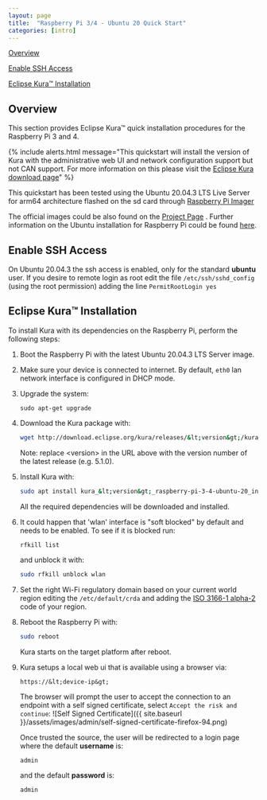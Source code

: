 ```yaml
---
layout: page
title:  "Raspberry Pi 3/4 - Ubuntu 20 Quick Start"
categories: [intro]
---
```


[Overview](#overview)

[Enable SSH Access](#enable-ssh-access)

[Eclipse Kura&trade; Installation](#eclipse-kuratrade-installation)

## Overview

This section provides Eclipse Kura&trade; quick installation procedures for the
Raspberry Pi 3 and 4.

{% include alerts.html message="This quickstart will install the version of Kura with the administrative web UI and network  configuration support but not CAN support. For more information on this please visit the [Eclipse Kura download page](https://www.eclipse.org/kura/downloads.php)" %}

This quickstart has been tested using the Ubuntu 20.04.3 LTS Live Server for arm64 architecture flashed on the sd card through [Raspberry Pi Imager](https://www.raspberrypi.com/software/)

The official images could be also found on the [Project Page](https://ubuntu.com/download/raspberry-pi) . Further information on the Ubuntu installation for Raspberry Pi could be found [here](https://ubuntu.com/tutorials/how-to-install-ubuntu-on-your-raspberry-pi).

## Enable SSH Access

On Ubuntu 20.04.3 the ssh access is enabled, only for the standard **ubuntu** user. If you desire to remote login as root edit the file `/etc/ssh/sshd_config` (using the root permission) adding the line `PermitRootLogin yes`

## Eclipse Kura&trade; Installation

To install Kura with its dependencies on the Raspberry Pi, perform the
following steps:

1. Boot the Raspberry Pi with the latest Ubuntu 20.04.3 LTS Server image.

2. Make sure your device is connected to internet. By default, `eth0` lan network interface is configured in DHCP mode.

3. Upgrade the system:

   ```shsudo apt-get update
   sudo apt-get upgrade
   ```

4. Download the Kura package with:

    ```sh
    wget http://download.eclipse.org/kura/releases/&lt;version&gt;/kura_&lt;version&gt;_raspberry-pi-3-4-ubuntu-20_installer.deb
    ```

    Note: replace \<version\> in the URL above with the version number of the latest release (e.g. 5.1.0).

5. Install Kura with:

    ```sh
    sudo apt install kura_&lt;version&gt;_raspberry-pi-3-4-ubuntu-20_installer.deb
    ```

    All the required dependencies will be downloaded and installed.

6. It could happen that 'wlan' interface is "soft blocked" by default and needs to be enabled. To see if it is blocked run:

    ```sh
    rfkill list
    ```

    and unblock it with:

    ```sh
    sudo rfkill unblock wlan
    ```

7. Set the right Wi-Fi regulatory domain based on your current world region editing the `/etc/default/crda` and adding the [ISO 3166-1 alpha-2](https://it.wikipedia.org/wiki/ISO_3166-1_alpha-2) code of your region.

8. Reboot the Raspberry Pi with:

    ```sh
    sudo reboot
    ```

    Kura starts on the target platform after reboot.

9. Kura setups a local web ui that is available using a browser via:

     ```text
     https://&lt;device-ip&gt;
     ```

     The browser will prompt the user to accept the connection to an endpoint with a self signed certificate, select `Accept the risk and continue`:
     ![Self Signed Certificate]({{ site.baseurl }}/assets/images/admin/self-signed-certificate-firefox-94.png)

     Once trusted the source, the user will be redirected to a login page where the default **username** is:

     ```text
     admin
     ```

     and the default **password** is:

     ```text
     admin
     ```

